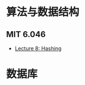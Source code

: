 # 算法与数据结构

## MIT 6.046
* [Lecture 8: Hashing](/opencourse-notes/MIT-6-046J-Lecture-8-Hashing)

# 数据库
